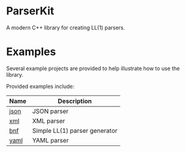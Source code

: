 # ParserKit
A modern C++ library for creating LL(1) parsers.

# Examples
Several example projects are provided to help illustrate how to use the library.

Provided examples include:

Name | Description
---- | -----------
[json](/examples/json) | JSON parser
[xml](/examples/xml) | XML parser
[bnf](/examples/bnf) | Simple LL(1) parser generator
[yaml](/examples/yaml) | YAML parser
